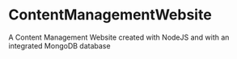 # ContentManagementWebsite
A Content Management Website created with NodeJS and with an integrated MongoDB database

